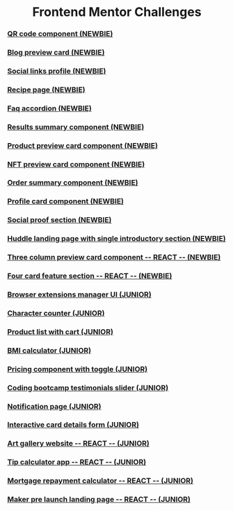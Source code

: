 <h1 align="center"> Frontend Mentor Challenges </h1>

### [QR code component (NEWBIE)](https://github.com/UPinar/frontend_mentor/tree/main/qr-code-component)

### [Blog preview card (NEWBIE)](https://github.com/UPinar/frontend_mentor/tree/main/blog-preview-card)

### [Social links profile (NEWBIE)](https://github.com/UPinar/frontend_mentor/tree/main/social-links-profile)

### [Recipe page (NEWBIE)](https://github.com/UPinar/frontend_mentor/tree/main/recipe-page)

### [Faq accordion (NEWBIE)](https://github.com/UPinar/frontend_mentor/tree/main/faq-accordion)

### [Results summary component (NEWBIE)](https://github.com/UPinar/frontend_mentor/tree/main/results-summary-component)

### [Product preview card component (NEWBIE)](https://github.com/UPinar/frontend_mentor/tree/main/product-preview-card-component)

### [NFT preview card component (NEWBIE)](https://github.com/UPinar/frontend_mentor/tree/main/nft-preview-card-component)

### [Order summary component (NEWBIE)](https://github.com/UPinar/frontend_mentor/tree/main/order-summary-component)

### [Profile card component (NEWBIE)](https://github.com/UPinar/frontend_mentor/tree/main/profile-card-component)

### [Social proof section (NEWBIE)](https://github.com/UPinar/frontend_mentor/tree/main/social-proof-section)

### [Huddle landing page with single introductory section (NEWBIE)](https://github.com/UPinar/frontend_mentor/tree/main/huddle-landing-page-with-single-introductory-section)

### [Three column preview card component -- REACT -- (NEWBIE)](https://github.com/UPinar/frontend_mentor/tree/main/three-column-preview-card-component)

### [Four card feature section -- REACT -- (NEWBIE)](https://github.com/UPinar/frontend_mentor/tree/main/four-card-feature-section)

### [Browser extensions manager UI (JUNIOR)](https://github.com/UPinar/frontend_mentor/tree/main/browser-extensions-manager-ui)

### [Character counter (JUNIOR)](https://github.com/UPinar/frontend_mentor/tree/main/character-counter)

### [Product list with cart (JUNIOR)](https://github.com/UPinar/frontend_mentor/tree/main/product-list-with-cart)

### [BMI calculator (JUNIOR)](https://github.com/UPinar/frontend_mentor/tree/main/bmi-calculator)

### [Pricing component with toggle (JUNIOR)](https://github.com/UPinar/frontend_mentor/tree/main/pricing-component-with-toggle)

### [Coding bootcamp testimonials slider (JUNIOR)](https://github.com/UPinar/frontend_mentor/tree/main/coding-bootcamp-testimonials-slider)

### [Notification page (JUNIOR)](https://github.com/UPinar/frontend_mentor/tree/main/notification-page)

### [Interactive card details form (JUNIOR)](https://github.com/UPinar/frontend_mentor/tree/main/interactive-card-details-form)

### [Art gallery website -- REACT -- (JUNIOR)](https://github.com/UPinar/frontend_mentor/tree/main/art-gallery-website)

### [Tip calculator app -- REACT -- (JUNIOR)](https://github.com/UPinar/frontend_mentor/tree/main/tip-calculator-app)

### [Mortgage repayment calculator -- REACT -- (JUNIOR)](https://github.com/UPinar/frontend_mentor/tree/main/mortgage-repayment-calculator)

### [Maker pre launch landing page -- REACT -- (JUNIOR)](https://github.com/UPinar/frontend_mentor/tree/main/maker-pre-launch-landing-page)
